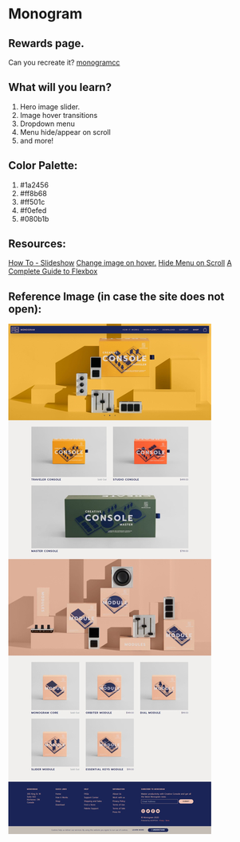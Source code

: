 # Monogram

## Rewards page.
Can you recreate it?
[monogramcc](https://monogramcc.com/shop/)

## What will you learn?
1. Hero image slider.
2. Image hover transitions
3. Dropdown menu
4. Menu hide/appear on scroll
5. and more!

## Color Palette:
1. #1a2456
2. #ff8b68
3. #ff501c
4. #f0efed
5. #080b1b

## Resources:
[How To - Slideshow](https://www.w3schools.com/howto/howto_js_slideshow.asp)
[Change image on hover.](https://sirv.com/help/articles/hover-change-image/)
[Hide Menu on Scroll](https://www.w3schools.com/howto/howto_js_navbar_hide_scroll.asp)
[A Complete Guide to Flexbox](https://css-tricks.com/snippets/css/a-guide-to-flexbox/)

## Reference Image (in case the site does not open):
![site](referenceImage.jpg)